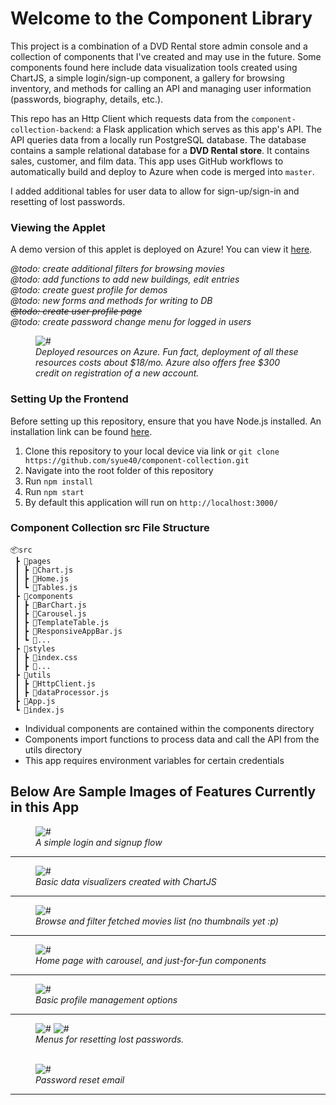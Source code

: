 # Welcome to the Component Library
This project is a combination of a DVD Rental store admin console and a collection of components that I've created and may use in the future. Some components found here include data visualization tools created using ChartJS, a simple login/sign-up component, a gallery for browsing inventory, and methods for calling an API and managing user information (passwords, biography, details, etc.).

This repo has an Http Client which requests data from the ```component-collection-backend```: a Flask application which serves as this app's API. The API queries data from a locally run PostgreSQL database. The database contains a sample relational database for a **DVD Rental store**. It contains sales, customer, and film data. This app uses GitHub workflows to automatically build and deploy to Azure when code is merged into ```master```.

I added additional tables for user data to allow for sign-up/sign-in and resetting of lost passwords.


### Viewing the Applet
A demo version of this applet is deployed on Azure! You can view it <a href="https://red-desert-0b2233c1e.2.azurestaticapps.net/">here</a>.

*@todo: create additional filters for browsing movies*\
*@todo: add functions to add new buildings, edit entries*\
*@todo: create guest profile for demos*\
*@todo: new forms and methods for writing to DB*\
~~*@todo: create user profile page*~~\
*@todo: create password change menu for logged in users*

<figure>
<img src="https://i.ibb.co/H4V7F7M/deployment.png" alt="#">
<figcaption><i>Deployed resources on Azure. Fun fact, deployment of all these resources costs about $18/mo. Azure also offers free $300 credit on registration of a new account.</i></figcaption>
</figure>

### Setting Up the Frontend
Before setting up this repository, ensure that you have Node.js installed. An installation link can be found  <a href="https://nodejs.org/en/download/">here</a>.
1. Clone this repository to your local device via link or ```git clone https://github.com/syue40/component-collection.git```
2. Navigate into the root folder of this repository
3. Run ```npm install```
4. Run ```npm start```
5. By default this application will run on ```http://localhost:3000/```

### Component Collection src File Structure
```
📦src
 ┣ 📂pages
 ┃ ┣ 📜Chart.js
 ┃ ┣ 📜Home.js
 ┃ ┗ 📜Tables.js
 ┣ 📂components
 ┃ ┣ 📜BarChart.js
 ┃ ┣ 📜Carousel.js
 ┃ ┣ 📜TemplateTable.js
 ┃ ┣ 📜ResponsiveAppBar.js
 ┃ ┗ 📜...
 ┣ 📂styles
 ┃ ┣ 📜index.css
 ┃ ┣ 📜...
 ┣ 📂utils
 ┃ ┣ 📜HttpClient.js
 ┃ ┣ 📜dataProcessor.js
 ┣ 📜App.js
 ┗ 📜index.js
```
- Individual components are contained within the components directory
- Components import functions to process data and call the API from the utils directory
- This app requires environment variables for certain credentials

## Below Are Sample Images of Features Currently in this App

<figure>
<img src="https://i.ibb.co/r7w8bLG/login.png" alt="#">
<figcaption><i>A simple login and signup flow</i></figcaption>
</figure>
<hr>
<figure>
<img src="https://i.ibb.co/cr0sbgS/data-vis-1.png" alt="#">
<figcaption><i>Basic data visualizers created with ChartJS</i></figcaption>
</figure>
<hr>
<figure>
<img src="https://i.ibb.co/yWZp8BV/local.png" alt="#">
<figcaption><i>Browse and filter fetched movies list (no thumbnails yet :p)</i></figcaption>
</figure>
<hr>
<figure>
<img src="https://i.ibb.co/Vwvz9VK/homepage.png" alt="#">
<figcaption><i>Home page with carousel, and just-for-fun components</i></ficaption>
</figure>
<hr>
<figure>
<img src="https://i.ibb.co/BnxmM8t/profile.png" alt="#">
<figcaption><i>Basic profile management options</i></figcaption>
</figure>
<hr>
<figure>
<img src="https://i.ibb.co/QrRy3P3/reset1.png" alt="#">
<img src="https://i.ibb.co/VqP7NyY/reset2.png" alt="#">
<figcaption><i>Menus for resetting lost passwords.</i></figcaption>
<figure>
</figure>
</br>
<img src="https://i.ibb.co/9spt49M/resetemail.png" alt="#">
<figcaption><i>Password reset email</i></figcaption>
</figure>
<hr>
